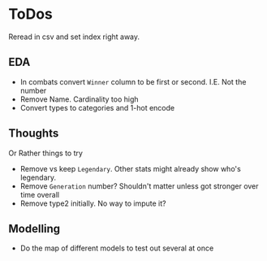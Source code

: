 # ToDos

Reread in csv and set index right away.

## EDA

- In combats convert `Winner` column to be first or second. I.E. Not the number
- Remove Name. Cardinality too high
- Convert types to categories and 1-hot encode


## Thoughts

Or Rather things to try

- Remove vs keep `Legendary`. Other stats might already show who's legendary.
- Remove `Generation` number? Shouldn't matter unless got stronger over time overall
- Remove type2 initially. No way to impute it?


## Modelling

- Do the map of different models to test out several at once